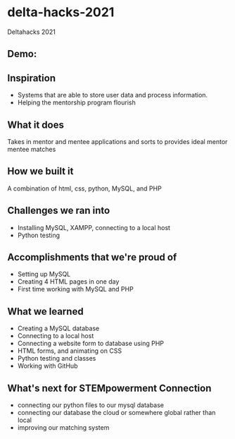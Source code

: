 # delta-hacks-2021
Deltahacks 2021

## Demo: <link>

## Inspiration
- Systems that are able to store user data and process information.
- Helping the mentorship program flourish

## What it does
Takes in mentor and mentee applications and sorts to provides ideal mentor mentee matches

## How we built it
A combination of html, css, python, MySQL, and PHP

## Challenges we ran into
- Installing MySQL, XAMPP, connecting to a local host
- Python testing

## Accomplishments that we're proud of
- Setting up MySQL 
- Creating 4 HTML pages in one day
- First time working with MySQL and PHP

## What we learned
- Creating a MySQL database
- Connecting to a local host
- Connecting a website form to database using PHP
- HTML forms, and animating on CSS
- Python testing and classes
- Working with GitHub

## What's next for STEMpowerment Connection
- connecting our python files to our mysql database
- connecting our database the cloud or somewhere global rather than local
- improving our matching system
